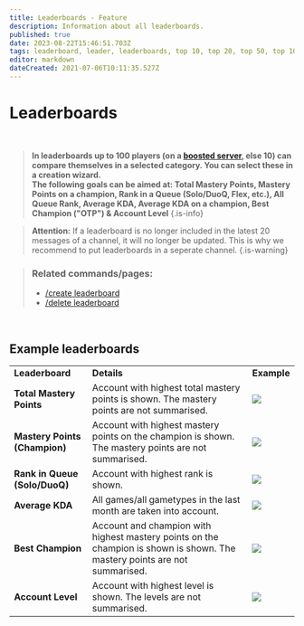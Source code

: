 ```yaml
---
title: Leaderboards - Feature
description: Information about all leaderboards.
published: true
date: 2023-08-22T15:46:51.703Z
tags: leaderboard, leader, leaderboards, top 10, top 20, top 50, top 100, best player
editor: markdown
dateCreated: 2021-07-06T10:11:35.527Z
---
```


# Leaderboards

<br>

>**In leaderboards up to 100 players (on a [boosted server](https://wiki.zoe-discord-bot.ch/en/Zoe-Points-And-Boosting), else 10) can compare themselves in a selected category. You can select these in a creation wizard. <br>
The following goals can be aimed at: Total Mastery Points, Mastery Points on a champion, Rank in a Queue (Solo/DuoQ, Flex, etc.), All Queue Rank, Average KDA, Average KDA on a champion, Best Champion ("OTP") & Account Level**
>{.is-info}

> **Attention:** If a leaderboard is no longer included in the latest 20 messages of a channel, it will no longer be updated. This is why we recommend to put leaderboards in a seperate channel.
>{.is-warning}

>### Related commands/pages:
>-   [/create leaderboard](/en/commands/create/leaderboard/)
>-   [/delete leaderboard](/en/commands/delete/leaderboard/)

<br>

## Example leaderboards

|     |     |     |
| --- | --- | --- |
| **Leaderboard** | **Details** | **Example** |
| **Total Mastery Points** | Account with highest total mastery points is shown. The mastery points are not summarised. | ![](/new_leaderboard_total_mastery_points.png) |
| **Mastery Points (Champion)** | Account with highest mastery points on the champion is shown. The mastery points are not summarised. | ![](/new_leaderboard_mastery_points_champion.png) |
| **Rank in Queue (Solo/DuoQ)** | Account with highest rank is shown. | ![](/new_leaderboard_rank.png) |
| **Average KDA** | All games/all gametypes in the last month are taken into account. | ![](/new_leaderboard_kda.png) |
| **Best Champion** | Account and champion with highest mastery points on the champion is shown is shown. The mastery points are not summarised. | ![](/new_leaderboard_otp.png) |
| **Account Level** | Account with highest level is shown. The levels are not summarised. | ![](/new_leaderboard_account_level.png) |
